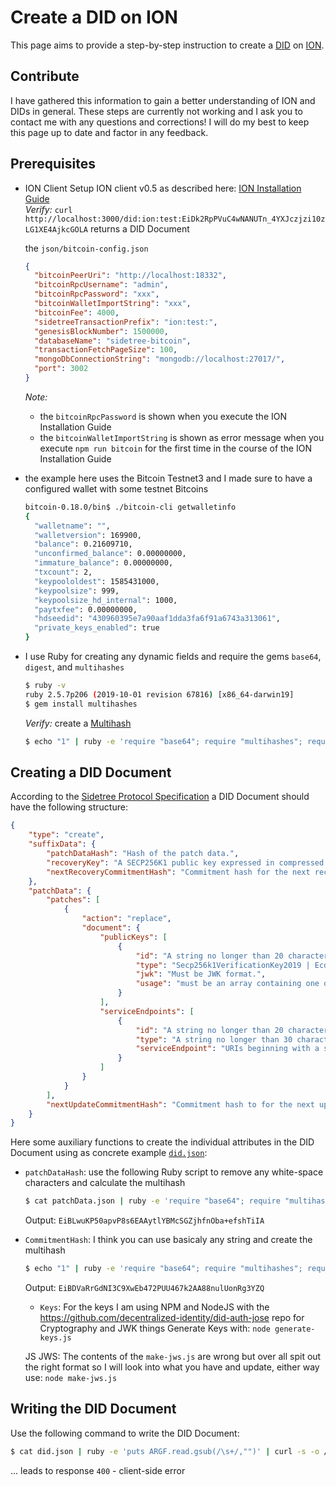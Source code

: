 # Create a DID on ION

This page aims to provide a step-by-step instruction to create a [DID](https://w3c.github.io/did-core/) on [ION](https://github.com/decentralized-identity/ion).

## Contribute

I have gathered this information to gain a better understanding of ION and DIDs in general. These steps are currently not working and I ask you to contact me with any questions and corrections! I will do my best to keep this page up to date and factor in any feedback.

## Prerequisites

* ION Client
    Setup ION client v0.5 as described here: [ION Installation Guide](https://github.com/decentralized-identity/ion/blob/master/install-guide.md)    
    *Verify:* `curl http://localhost:3000/did:ion:test:EiDk2RpPVuC4wNANUTn_4YXJczjzi10zLG1XE4AjkcGOLA` returns a DID Document

    the `json/bitcoin-config.json`   
    ```json
    {
      "bitcoinPeerUri": "http://localhost:18332",
      "bitcoinRpcUsername": "admin",
      "bitcoinRpcPassword": "xxx",
      "bitcoinWalletImportString": "xxx",
      "bitcoinFee": 4000,
      "sidetreeTransactionPrefix": "ion:test:",
      "genesisBlockNumber": 1500000,
      "databaseName": "sidetree-bitcoin",
      "transactionFetchPageSize": 100,
      "mongoDbConnectionString": "mongodb://localhost:27017/",
      "port": 3002
    }
    ```
    *Note:*    

    * the `bitcoinRpcPassword` is shown when you execute the ION Installation Guide    
    * the `bitcoinWalletImportString` is shown as error message when you execute `npm run bitcoin` for the first time in the course of the ION Installation Guide

* the example here uses the Bitcoin Testnet3 and I made sure to have a configured wallet with some testnet Bitcoins    
    ```bash
    bitcoin-0.18.0/bin$ ./bitcoin-cli getwalletinfo
    {
      "walletname": "",
      "walletversion": 169900,
      "balance": 0.21609710,
      "unconfirmed_balance": 0.00000000,
      "immature_balance": 0.00000000,
      "txcount": 2,
      "keypoololdest": 1585431000,
      "keypoolsize": 999,
      "keypoolsize_hd_internal": 1000,
      "paytxfee": 0.00000000,
      "hdseedid": "430960395e7a90aaf1dda3fa6f91a6743a313061",
      "private_keys_enabled": true
    }
    ```

* I use Ruby for creating any dynamic fields and require the gems `base64`, `digest`, and `multihashes`        
    ```bash
    $ ruby -v
    ruby 2.5.7p206 (2019-10-01 revision 67816) [x86_64-darwin19]
    $ gem install multihashes
    ```    
    *Verify:* create a [Multihash](https://multiformats.io/multihash/)    
    ```bash
    $ echo "1" | ruby -e 'require "base64"; require "multihashes"; require "digest"; puts Base64.strict_encode64(Multihashes.encode(Digest::SHA256.digest(ARGF.read), "sha2-256")).gsub("=","")'
    ```

## Creating a DID Document

According to the [Sidetree Protocol Specification](https://github.com/decentralized-identity/sidetree/blob/master/docs/protocol.md#create-operation-request-body-schema) a DID Document should have the following structure:    

```json
{
    "type": "create",
    "suffixData": {
        "patchDataHash": "Hash of the patch data.",
        "recoveryKey": "A SECP256K1 public key expressed in compressed JWK format.",
        "nextRecoveryCommitmentHash": "Commitment hash for the next recovery."
    },
    "patchData": {
        "patches": [
            {
                "action": "replace",
                "document": {
                    "publicKeys": [
                        {
                            "id": "A string no longer than 20 characters.",
                            "type": "Secp256k1VerificationKey2019 | EcdsaSecp256k1VerificationKey2019 | JwsVerificationKey2020",
                            "jwk": "Must be JWK format.",
                            "usage": "must be an array containing one or more of the 3 usage types: ops, general, or auth"
                        }
                    ],
                    "serviceEndpoints": [
                        {
                            "id": "A string no longer than 20 characters.",
                            "type": "A string no longer than 30 characters.",
                            "serviceEndpoint": "URIs beginning with a scheme segment (i.e. http://, git://), and be no longer than 80 characters."
                        }
                    ]
                }
            }
        ],
        "nextUpdateCommitmentHash": "Commitment hash to for the next update.",
    }          
}
```    

Here some auxiliary functions to create the individual attributes in the DID Document using as concrete example [`did.json`](did.json):    

* `patchDataHash`: use the following Ruby script to remove any white-space characters and calculate the multihash    
    ```bash    
    $ cat patchData.json | ruby -e 'require "base64"; require "multihashes"; require "digest"; puts Base64.strict_encode64(Multihashes.encode(Digest::SHA256.digest(ARGF.read.gsub(/\s+/,"")), "sha2-256")).gsub("=","")'
    ```    
    Output: `EiBLwuKP50apvP8s6EAAytlYBMcSGZjhfnOba+efshTiIA`
* `CommitmentHash`: I think you can use basicaly any string and create the multihash    
    ```bash
    $ echo "1" | ruby -e 'require "base64"; require "multihashes"; require "digest"; puts Base64.strict_encode64(Multihashes.encode(Digest::SHA256.digest(ARGF.read), "sha2-256")).gsub("=","")'
    ```    
    Output: `EiBDVaRrGdNI3C9XwEb472PUU467k2AA88nulUonRg3YZQ`    
    * `Keys`: For the keys I am using NPM and NodeJS with the https://github.com/decentralized-identity/did-auth-jose repo for Cryptography and JWK things
    Generate Keys with: `node generate-keys.js`
    
    JS JWS: The contents of the `make-jws.js` are wrong but over all spit out the right format so I will look into what you have and update, either way use: `node make-jws.js` 

## Writing the DID Document

Use the following command to write the DID Document:    

```bash    
$ cat did.json | ruby -e 'puts ARGF.read.gsub(/\s+/,"")' | curl -s -o /dev/null -w "%{http_code}" -X POST -d @- -H 'Content-Type: application/json' http://localhost:3000
```    

... leads to response `400` - client-side error
